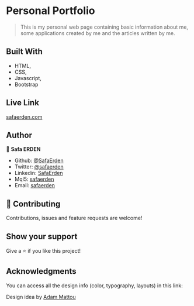 # Personal Portfolio

> This is my personal web page containing basic information about me, some applications created by me and the articles written by me.


## Built With

- HTML,
- CSS,
- Javascript,
- Bootstrap

## Live Link

[safaerden.com](https://www.safaerden.com/)

## Author

👤 **Safa ERDEN**

- Github: [@SafaErden](https://github.com/SafaErden)
- Twitter: [@safaerden](https://twitter.com/safaerden)
- Linkedin: [SafaErden](https://www.linkedin.com/in/safaerden/)
- Mql5: [safaerden](https://www.mql5.com/en/users/safaerden)
- Email: [safaerden](mailto:safaerden@gmail.com)

## 🤝 Contributing

Contributions, issues and feature requests are welcome!

## Show your support

Give a ⭐️ if you like this project!

## Acknowledgments

You can access all the design info (color, typography, layouts) in this link:

Design idea by [Adam Mattou](http://mottau.co.uk/)
